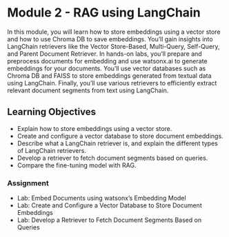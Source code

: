 # Module 2 - RAG using LangChain

In this module, you will learn how to store embeddings using a vector store and how to use Chroma DB to save embeddings. You’ll gain insights into LangChain retrievers like the Vector Store-Based, Multi-Query, Self-Query, and Parent Document Retriever. In hands-on labs, you’ll prepare and preprocess documents for embedding and use watsonx.ai to generate embeddings for your documents. You’ll use vector databases such as Chroma DB and FAISS to store embeddings generated from textual data using LangChain. Finally, you’ll use various retrievers to efficiently extract relevant document segments from text using LangChain.

## Learning Objectives

* Explain how to store embeddings using a vector store.
* Create and configure a vector database to store document embeddings.
* Describe what a LangChain retriever is, and explain the different types of LangChain retrievers.
* Develop a retriever to fetch document segments based on queries.
* Compare the fine-tuning model with RAG.

### Assignment
* Lab: Embed Documents using watsonx’s Embedding Model 
* Lab: Create and Configure a Vector Database to Store Document Embeddings
* Lab: Develop a Retriever to Fetch Document Segments Based on Queries